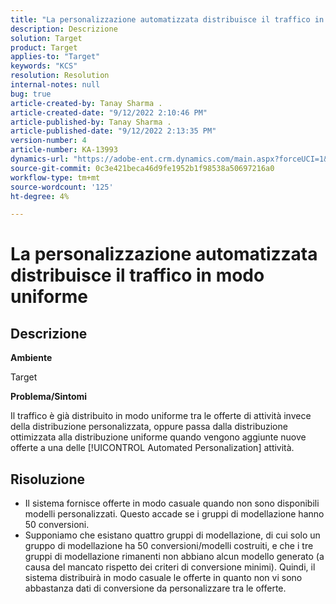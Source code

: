 ```yaml
---
title: "La personalizzazione automatizzata distribuisce il traffico in modo uniforme"
description: Descrizione
solution: Target
product: Target
applies-to: "Target"
keywords: "KCS"
resolution: Resolution
internal-notes: null
bug: true
article-created-by: Tanay Sharma .
article-created-date: "9/12/2022 2:10:46 PM"
article-published-by: Tanay Sharma .
article-published-date: "9/12/2022 2:13:35 PM"
version-number: 4
article-number: KA-13993
dynamics-url: "https://adobe-ent.crm.dynamics.com/main.aspx?forceUCI=1&pagetype=entityrecord&etn=knowledgearticle&id=e6ab04b1-a432-ed11-9db1-002248086735"
source-git-commit: 0c3e421beca46d9fe1952b1f98538a50697216a0
workflow-type: tm+mt
source-wordcount: '125'
ht-degree: 4%

---
```


# La personalizzazione automatizzata distribuisce il traffico in modo uniforme

## Descrizione


<b>Ambiente</b>

Target



<b>Problema/Sintomi</b>

Il traffico è già distribuito in modo uniforme tra le offerte di attività invece della distribuzione personalizzata, oppure passa dalla distribuzione ottimizzata alla distribuzione uniforme quando vengono aggiunte nuove offerte a una delle [!UICONTROL Automated Personalization] attività.


## Risoluzione


- Il sistema fornisce offerte in modo casuale quando non sono disponibili modelli personalizzati. Questo accade se i gruppi di modellazione hanno 50 conversioni.
- Supponiamo che esistano quattro gruppi di modellazione, di cui solo un gruppo di modellazione ha 50 conversioni/modelli costruiti, e che i tre gruppi di modellazione rimanenti non abbiano alcun modello generato (a causa del mancato rispetto dei criteri di conversione minimi). Quindi, il sistema distribuirà in modo casuale le offerte in quanto non vi sono abbastanza dati di conversione da personalizzare tra le offerte.

